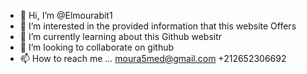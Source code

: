 - 👋 Hi, I’m @Elmourabit1
- 👀 I’m interested in the provided information that this website Offers
- 🌱 I’m currently learning about this Github websitr
- 💞️ I’m looking to collaborate on github
- 📫 How to reach me ...
moura5med@gmail.com
+212652306692
<!---
Elmourabit1/Elmourabit1 is a ✨ special ✨ repository because its `README.md` (this file) appears on your GitHub profile.
You can click the Preview link to take a look at your changes.
--->
